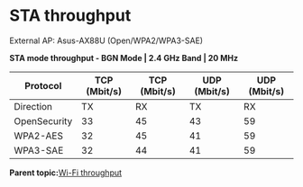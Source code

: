 # STA throughput

External AP: Asus-AX88U \(Open/WPA2/WPA3-SAE\)

**STA mode throughput - BGN Mode | 2.4 GHz Band | 20 MHz**

|Protocol|TCP \(Mbit/s\)|TCP \(Mbit/s\)|UDP \(Mbit/s\)|UDP \(Mbit/s\)|
|--------|--------------|--------------|--------------|--------------|
|Direction|TX|RX|TX|RX|
|OpenSecurity|33|45|43|59|
|WPA2-AES|32|45|41|59|
|WPA3-SAE|32|44|41|59|

**Parent topic:**[Wi-Fi throughput](../topics/wi-fi_throughput_05.md)

